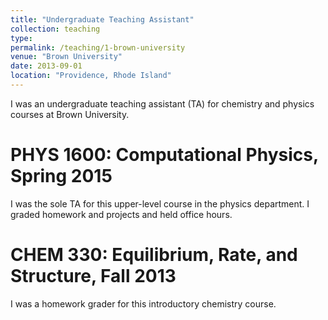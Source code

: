 ```yaml
---
title: "Undergraduate Teaching Assistant"
collection: teaching
type: 
permalink: /teaching/1-brown-university
venue: "Brown University"
date: 2013-09-01
location: "Providence, Rhode Island"
---
```


I was an undergraduate teaching assistant (TA) for chemistry and physics courses at Brown University.

PHYS 1600: Computational Physics, Spring 2015
======
I was the sole TA for this upper-level course in the physics department. I graded homework and projects and held office hours.

CHEM 330: Equilibrium, Rate, and Structure, Fall 2013
======
I was a homework grader for this introductory chemistry course.
